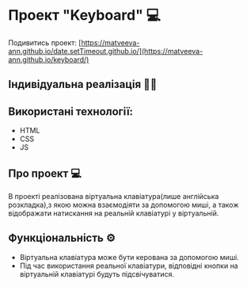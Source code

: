 # Проект "Keyboard" 💻

Подивитись проект: [https://matveeva-ann.github.io/date.setTimeout.github.io/](https://matveeva-ann.github.io/keyboard/)

## Індивідуальна реалізація 👩‍💼

## Використані технології:
- HTML
- CSS
- JS

## Про проект 💻

В проекті реалізована віртуальна клавіатура(лише англійська розкладка),з якою можна взаємодіяти за допомогою миші, а також відображати натискання на реальній клавіатурі у віртуальній.

## Функціональність ⚙️
- Віртуальна клавіатура може бути керована за допомогою миші.
- Під час використання реальної клавіатури, відповідні кнопки на віртуальній клавіатурі будуть підсвічуватися.
